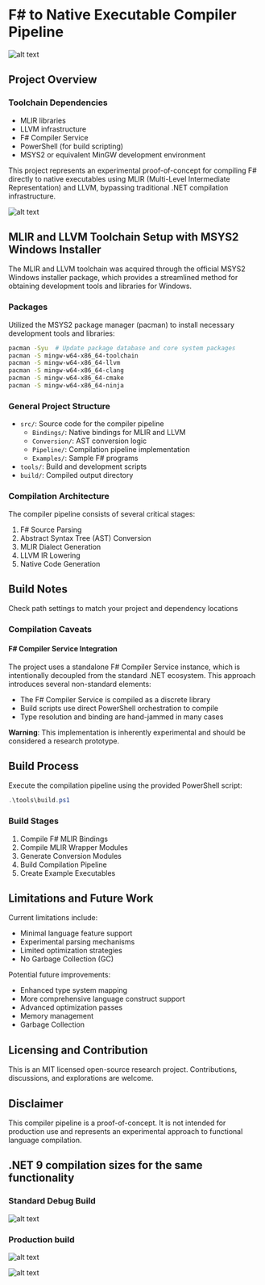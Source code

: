 # F# to Native Executable Compiler Pipeline

![alt text](FSharp-MLIR-LLVM.png)

## Project Overview

### Toolchain Dependencies
- MLIR libraries
- LLVM infrastructure
- F# Compiler Service
- PowerShell (for build scripting)
- MSYS2 or equivalent MinGW development environment


This project represents an experimental proof-of-concept for compiling F# directly to native executables using MLIR (Multi-Level Intermediate Representation) and LLVM, bypassing traditional .NET compilation infrastructure.

![alt text](<Screenshot 2025-03-13 211122.png>)

## MLIR and LLVM Toolchain Setup with MSYS2 Windows Installer

The MLIR and LLVM toolchain was acquired through the official MSYS2 Windows installer package, which provides a streamlined method for obtaining development tools and libraries for Windows.

### Packages
   Utilized the MSYS2 package manager (pacman) to install necessary development tools and libraries:
   ```bash
   pacman -Syu  # Update package database and core system packages
   pacman -S mingw-w64-x86_64-toolchain
   pacman -S mingw-w64-x86_64-llvm
   pacman -S mingw-w64-x86_64-clang
   pacman -S mingw-w64-x86_64-cmake
   pacman -S mingw-w64-x86_64-ninja
   ```

### General Project Structure
- `src/`: Source code for the compiler pipeline
  - `Bindings/`: Native bindings for MLIR and LLVM
  - `Conversion/`: AST conversion logic
  - `Pipeline/`: Compilation pipeline implementation
  - `Examples/`: Sample F# programs
- `tools/`: Build and development scripts
- `build/`: Compiled output directory

### Compilation Architecture

The compiler pipeline consists of several critical stages:
1. F# Source Parsing
2. Abstract Syntax Tree (AST) Conversion
3. MLIR Dialect Generation
4. LLVM IR Lowering
5. Native Code Generation

## Build Notes
Check path settings to match your project and dependency locations

### Compilation Caveats

#### F# Compiler Service Integration
The project uses a standalone F# Compiler Service instance, which is intentionally decoupled from the standard .NET ecosystem. This approach introduces several non-standard elements:

- The F# Compiler Service is compiled as a discrete library
- Build scripts use direct PowerShell orchestration to compile
- Type resolution and binding are hand-jammed in many cases

**Warning**: This implementation is inherently experimental and should be considered a research prototype.

## Build Process

Execute the compilation pipeline using the provided PowerShell script:

```powershell
.\tools\build.ps1
```

### Build Stages
1. Compile F# MLIR Bindings
2. Compile MLIR Wrapper Modules
3. Generate Conversion Modules
4. Build Compilation Pipeline
5. Create Example Executables


## Limitations and Future Work

Current limitations include:
- Minimal language feature support
- Experimental parsing mechanisms
- Limited optimization strategies
- No Garbage Collection (GC)

Potential future improvements:
- Enhanced type system mapping
- More comprehensive language construct support
- Advanced optimization passes
- Memory management
- Garbage Collection

## Licensing and Contribution

This is an MIT licensed open-source research project. Contributions, discussions, and explorations are welcome.

## Disclaimer

This compiler pipeline is a proof-of-concept. It is not intended for production use and represents an experimental approach to functional language compilation.

## .NET 9 compilation sizes for the same functionality

### Standard Debug Build

![alt text](<Screenshot 2025-03-13 224831.png>)

### Production build

![alt text](<Screenshot 2025-03-13 230147.png>)

![alt text](<Screenshot 2025-03-13 225719.png>)